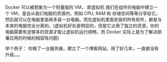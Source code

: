 Docker 可以被想象为一个轻量版的 VM， 即虚拟机
我们在组件的电脑中建立一个 VM，是会从我们电脑的资源内，例如 CPU, RAM 和 存储空间等等分享给它。然后就可以在电脑里面再多装一台电脑。而在虚拟机里面安装的所有软件，都是与本来的电脑完全分离的。(虚拟机好处是明显的，但是它占用了独立的资源，你的电脑需要有足够多的资源才能让虚拟机运行顺畅，而 Docker 实际上是为了解决部署应用的时候的相容性问题)

举个例子： 你租了一台服务器，建立了一个博客网站，用了好几年，一直都没有升级。。。
